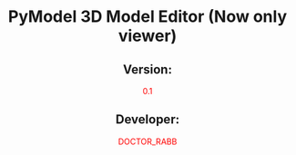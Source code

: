 <center>
  <h1>PyModel 3D Model Editor (Now only viewer)</h1>
  <h2>Version: </h2><font color="red">0.1</font>
  <h2>Developer: </h2><font color="red">DOCTOR_RABB</font>
</center>

